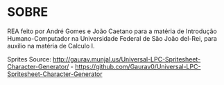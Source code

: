 # SOBRE

REA feito por André Gomes e João Caetano para a matéria de Introdução Humano-Computador na Universidade Federal de São João del-Rei, para auxilio na matéria de Calculo I.

Sprites Source: http://gaurav.munjal.us/Universal-LPC-Spritesheet-Character-Generator/ - https://github.com/Gaurav0/Universal-LPC-Spritesheet-Character-Generator
